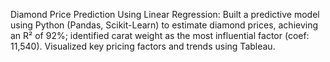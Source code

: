 Diamond Price Prediction Using Linear Regression: Built a predictive model using Python (Pandas, Scikit-Learn) to estimate diamond prices, achieving an R² of 92%; identified carat weight as the most influential factor (coef: 11,540). Visualized key pricing factors and trends using Tableau.
